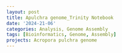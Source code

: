 ```yaml
---
layout: post
title: Apulchra genome_Trinity Notebook
date: '2024-21-06'
categories: Analysis, Genome Assembly
tags: [Bioinformatics, Genome, Assembly]
projects: Acropora pulchra genome
---
```

